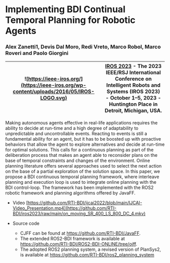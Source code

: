# Implementing BDI Continual Temporal Planning for Robotic Agents

### Alex Zanetti1, Devis Dal Moro, Redi Vreto, Marco Robol, Marco Roveri and Paolo Giorgini

| ![https://ieee-iros.org/](https://ieee-iros.org/wp-content/uploads/2016/05/IROS-LOGO.svg) | [IROS 2023](https://ieee-iros.org/) - The 2023 IEEE/RSJ International Conference on Intelligent Robots and Systems (IROS 2023) - October 1–5, 2023 - Huntington Place in Detroit, Michigan, USA. |
|---                                                                        |---                                                        |


Making autonomous agents effective in real-life applications requires the ability to decide at run-time and a high degree of adaptability to unpredictable and uncontrollable events. Reacting to events is still a fundamental ability for an agent, but it has to be boosted up with proactive behaviors that allow the agent to explore alternatives and decide at run-time for optimal solutions. This calls for a continuous planning as part of the deliberation process that makes an agent able to reconsider plans on the base of temporal constraints and changes of the environment. Online planning literature offers several approaches used to select the next action on the base of a partial exploration of the solution space. In this paper, we propose a BDI continuous temporal planning framework, where interleave planning and execution loop is used to integrate online planning with the BDI control-loop. The framework has been implemented with the ROS2 robotic framework and planning algorithms offered by JavaFF.

- Video [https://github.com/RTI-BDI/ijcai2022/blob/main/IJCAI-Video_Presentation.mp4](https://github.com/RTI-BDI/iros2023/raw/main/on_moving_SR_400_LS_800_DC_4.mkv)

- Source code
  - CJFF can be found at https://github.com/RTI-BDI/JavaFF.
  - The extended ROS2-BDI framework is available at https://github.com/RTI-BDI/ROS2-BDI-ONLINE/tree/ojff.
  - The adopted ROS2 planning system, a revised version of PlanSys2, is available at https://github.com/RTI-BDI/ros2_planning_system

